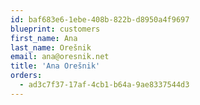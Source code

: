 ```yaml
---
id: baf683e6-1ebe-408b-822b-d8950a4f9697
blueprint: customers
first_name: Ana
last_name: Orešnik
email: ana@oresnik.net
title: 'Ana Orešnik'
orders:
  - ad3c7f37-17af-4cb1-b64a-9ae8337544d3
---
```

